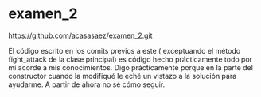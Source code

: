 # examen_2
https://github.com/acasasaez/examen_2.git

El código escrito en los comits previos a este ( exceptuando el método fight_attack de la clase principal) es código hecho prácticamente todo por mí acorde a mis conocimientos. Digo prácticamente porque en la parte del constructor cuando la modifiqué le eché un vistazo a la solución para ayudarme. 
A partir de ahora no sé cómo seguir.
